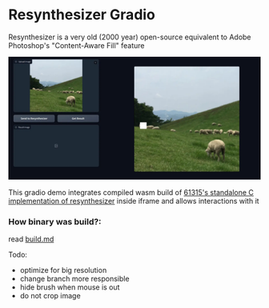 # Resynthesizer Gradio

Resynthesizer is a very old (2000 year) open-source equivalent to Adobe Photoshop's "Content-Aware Fill" feature

![](/images/animation.webp)

This gradio demo integrates compiled wasm build of [61315's standalone C implementation of resynthesizer](https://github.com/61315/resynthesizer) inside iframe and allows interactions with it

### How binary was build?:

read [build.md](build.md)

Todo:
- optimize for big resolution
- change branch more responsible
- hide brush when mouse is out
- do not crop image
